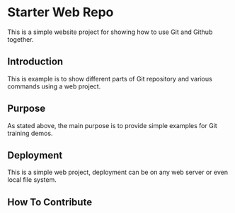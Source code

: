 # Starter Web Repo

This is a simple website project for showing how to use Git and Github together.

## Introduction

This is example is to show different parts of Git repository and various commands using a web project.

## Purpose

As stated above, the main purpose is to provide simple examples for Git training demos.

## Deployment

This is a simple web project, deployment can be on any web server or even local file system.

## How To Contribute
